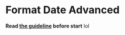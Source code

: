 # Format Date Advanced
**Read [the guideline](https://github.com/mate-academy/js_task-guideline/blob/master/README.md) before start**
lol
